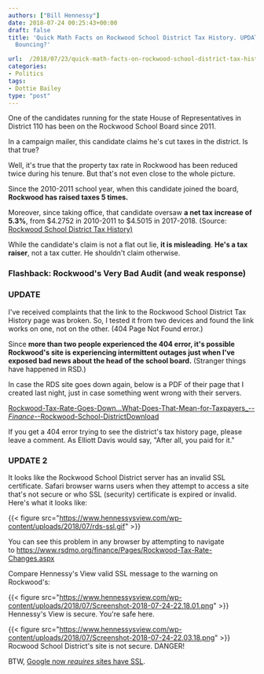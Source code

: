 ```yaml
---
authors: ["Bill Hennessy"]
date: 2018-07-24 00:25:43+00:00
draft: false
title: 'Quick Math Facts on Rockwood School District Tax History. UPDATE: RDS Servers
  Bouncing?'

url:  /2018/07/23/quick-math-facts-on-rockwood-school-district-tax-history/
categories:
- Politics
tags:
- Dottie Bailey
type: "post"
---
```





One of the candidates running for the state House of Representatives in District 110 has been on the Rockwood School Board since 2011. 







In a campaign mailer, this candidate claims he's cut taxes in the district. Is that true?







Well, it's true that the property tax rate in Rockwood has been reduced twice during his tenure. But that's not even close to the whole picture. 







Since the 2010-2011 school year, when this candidate joined the board, **Rockwood has raised taxes 5 times.**







Moreover, since taking office, that candidate oversaw **a net tax increase of 5.3%**, from $4.2752 in 2010-2011 to $4.5015 in 2017-2018. (Source: [Rockwood School District Tax History)](https://www.rsdmo.org/finance/Pages/Rockwood-Tax-Rate-Changes.aspx)







While the candidate's claim is not a flat out lie, **it is misleading**. **He's a tax raiser**, not a tax cutter. He shouldn't claim otherwise.







### Flashback: Rockwood's Very Bad Audit (and weak response)











### **UPDATE**







I've received complaints that the link to the Rockwood School District Tax History page was broken. So, I tested it from two devices and found the link works on one, not on the other. (404 Page Not Found error.) 







Since **more than two people experienced the 404 error, it's possible Rockwood's site is experiencing intermittent outages just when I've exposed bad news about the head of the school board.** (Stranger things have happened in RSD.)







In case the RDS site goes down again, below is a PDF of their page that I created last night, just in case something went wrong with their servers.







[Rockwood-Tax-Rate-Goes-Down…What-Does-That-Mean-for-Taxpayers_-_-Finance-_-Rockwood-School-District](https://www.hennessysview.com/wp-content/uploads/2018/07/Rockwood-Tax-Rate-Goes-Down…What-Does-That-Mean-for-Taxpayers_-_-Finance-_-Rockwood-School-District.pdf)[Download](https://www.hennessysview.com/wp-content/uploads/2018/07/Rockwood-Tax-Rate-Goes-Down…What-Does-That-Mean-for-Taxpayers_-_-Finance-_-Rockwood-School-District.pdf)







If you get a 404 error trying to see the district's tax history page, please leave a comment. As Elliott Davis would say, "After all, you paid for it."







### UPDATE 2







It looks like the Rockwood School District server has an invalid SSL certificate. Safari browser warns users when they attempt to access a site that's not secure or who SSL (security) certificate is expired or invalid. Here's what it looks like:





{{< figure src="https://www.hennessysview.com/wp-content/uploads/2018/07/rds-ssl.gif" >}}






You can see this problem in any browser by attempting to navigate to https://www.rsdmo.org/finance/Pages/Rockwood-Tax-Rate-Changes.aspx







Compare Hennessy's View valid SSL message to the warning on Rockwood's:





{{< figure src="https://www.hennessysview.com/wp-content/uploads/2018/07/Screenshot-2018-07-24-22.18.01.png" >}}
Hennessy's View is secure. You're safe here.



{{< figure src="https://www.hennessysview.com/wp-content/uploads/2018/07/Screenshot-2018-07-24-22.03.18.png" >}}
Rocwood School District's site is not secure. DANGER!





BTW, [Google now *requires* sites have SSL](https://serverguy.com/security/google-forcing-ssl-certificate-websites/). 



